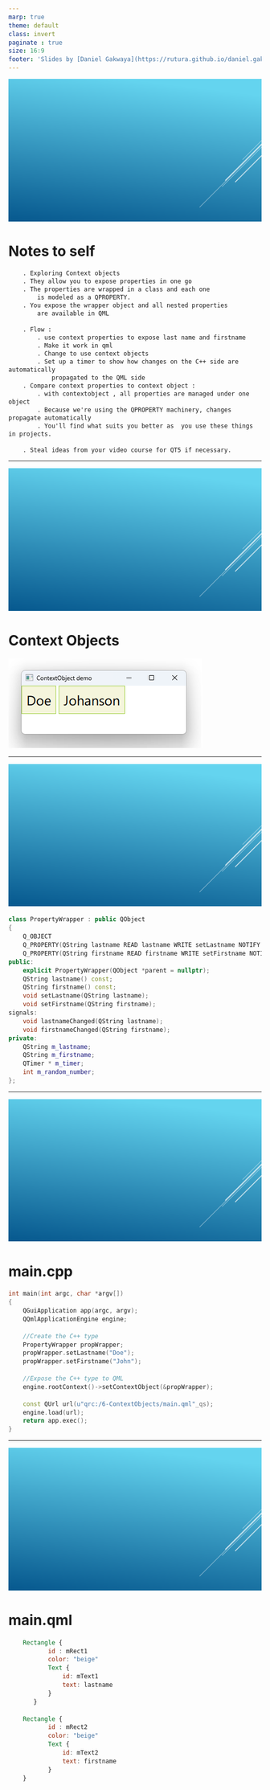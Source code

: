 ```yaml
---
marp: true
theme: default
class: invert
paginate : true
size: 16:9
footer: 'Slides by [Daniel Gakwaya](https://rutura.github.io/daniel.gakwaya/) at [LearnQtGuide](https://www.learnqt.guide/)'
---
```

![bg](images/slide_background.png)
# Notes to self
        . Exploring Context objects
        . They allow you to expose properties in one go
        . The properties are wrapped in a class and each one
            is modeled as a QPROPERTY.
        . You expose the wrapper object and all nested properties
            are available in QML

        . Flow :
            . use context properties to expose last name and firstname
            . Make it work in qml
            . Change to use context objects
            . Set up a timer to show how changes on the C++ side are automatically
                propagated to the QML side
        . Compare context properties to context object :
            . with contextobject , all properties are managed under one object
            . Because we're using the QPROPERTY machinery, changes propagate automatically
            . You'll find what suits you better as  you use these things in projects.

        . Steal ideas from your video course for QT5 if necessary.      
---
![bg](images/slide_background.png)
# Context Objects
![](images/1.png)

---
![bg](images/slide_background.png)

```c++
class PropertyWrapper : public QObject
{
    Q_OBJECT
    Q_PROPERTY(QString lastname READ lastname WRITE setLastname NOTIFY lastnameChanged)
    Q_PROPERTY(QString firstname READ firstname WRITE setFirstname NOTIFY firstnameChanged)
public:
    explicit PropertyWrapper(QObject *parent = nullptr);
    QString lastname() const;
    QString firstname() const;
    void setLastname(QString lastname);
    void setFirstname(QString firstname);
signals:
    void lastnameChanged(QString lastname);
    void firstnameChanged(QString firstname);
private:
    QString m_lastname;
    QString m_firstname;
    QTimer * m_timer;
    int m_random_number;
};
```

---
![bg](images/slide_background.png)
# main.cpp
```c++
int main(int argc, char *argv[])
{
    QGuiApplication app(argc, argv);
    QQmlApplicationEngine engine;

    //Create the C++ type
    PropertyWrapper propWrapper;
    propWrapper.setLastname("Doe");
    propWrapper.setFirstname("John");

    //Expose the C++ type to QML
    engine.rootContext()->setContextObject(&propWrapper);

    const QUrl url(u"qrc:/6-ContextObjects/main.qml"_qs);
    engine.load(url);
    return app.exec();
}
```

---
![bg](images/slide_background.png)
# main.qml
```qml
    Rectangle {
           id : mRect1
           color: "beige"
           Text {
               id: mText1
               text: lastname
           }
       }

    Rectangle {
           id : mRect2
           color: "beige"
           Text {
               id: mText2
               text: firstname
           }
    }
```










